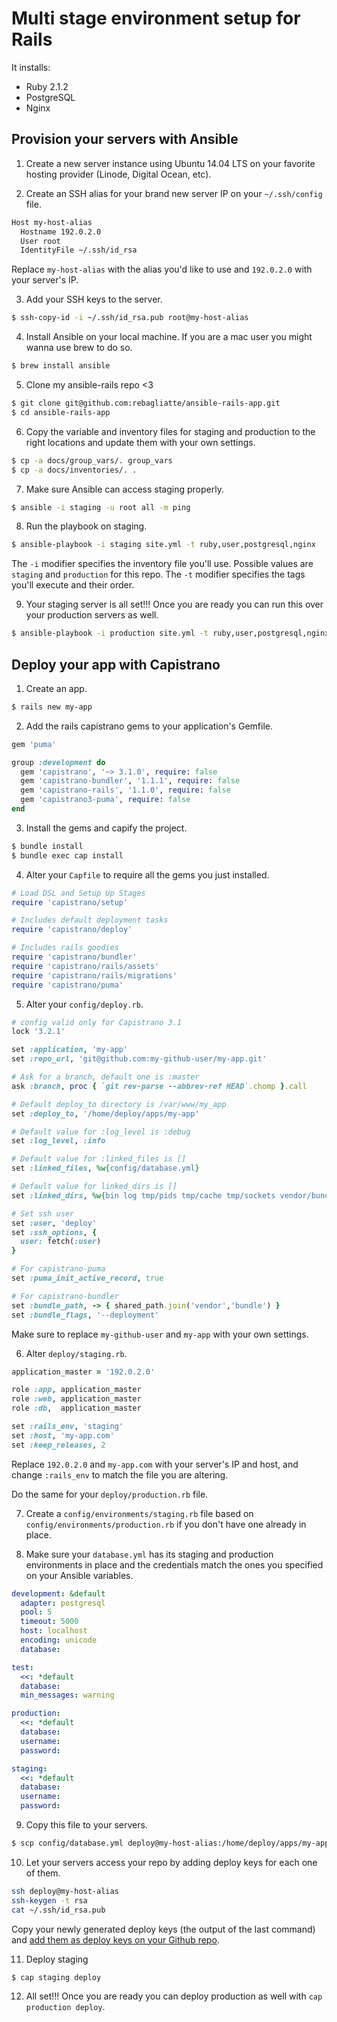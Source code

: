 # Multi stage environment setup for Rails

It installs:

* Ruby 2.1.2
* PostgreSQL
* Nginx

## Provision your servers with Ansible

1. Create a new server instance using Ubuntu 14.04 LTS on your favorite hosting provider (Linode, Digital Ocean, etc).

2. Create an SSH alias for your brand new server IP on your `~/.ssh/config` file.
  ```bash
  Host my-host-alias
    Hostname 192.0.2.0
    User root
    IdentityFile ~/.ssh/id_rsa
  ```
  Replace `my-host-alias` with the alias you'd like to use and `192.0.2.0` with your server's IP.

3. Add your SSH keys to the server.
  ```bash
  $ ssh-copy-id -i ~/.ssh/id_rsa.pub root@my-host-alias
  ```

4. Install Ansible on your local machine. If you are a mac user you might wanna use brew to do so.
  ```bash
  $ brew install ansible
  ```

5. Clone my ansible-rails repo <3
  ```bash
  $ git clone git@github.com:rebagliatte/ansible-rails-app.git
  $ cd ansible-rails-app
  ```

6. Copy the variable and inventory files for staging and production to the right locations and update them with your own settings.
  ```bash
  $ cp -a docs/group_vars/. group_vars
  $ cp -a docs/inventories/. .
  ```

7. Make sure Ansible can access staging properly.
  ```bash
  $ ansible -i staging -u root all -m ping
  ```

8. Run the playbook on staging.
  ```bash
  $ ansible-playbook -i staging site.yml -t ruby,user,postgresql,nginx
  ```
  The `-i` modifier specifies the inventory file you'll use. Possible values are `staging` and `production` for this repo.
  The `-t` modifier specifies the tags you'll execute and their order.

9. Your staging server is all set!!! Once you are ready you can run this over your production servers as well.
  ```bash
  $ ansible-playbook -i production site.yml -t ruby,user,postgresql,nginx
  ```

## Deploy your app with Capistrano

1. Create an app.
  ```bash
  $ rails new my-app
  ```

2. Add the rails capistrano gems to your application's Gemfile.
  ```ruby
  gem 'puma'

  group :development do
    gem 'capistrano', '~> 3.1.0', require: false
    gem 'capistrano-bundler', '1.1.1', require: false
    gem 'capistrano-rails', '1.1.0', require: false
    gem 'capistrano3-puma', require: false
  end
  ```

3. Install the gems and capify the project.
  ```bash
  $ bundle install
  $ bundle exec cap install
  ```

4. Alter your `Capfile` to require all the gems you just installed.
  ```ruby
  # Load DSL and Setup Up Stages
  require 'capistrano/setup'

  # Includes default deployment tasks
  require 'capistrano/deploy'

  # Includes rails goodies
  require 'capistrano/bundler'
  require 'capistrano/rails/assets'
  require 'capistrano/rails/migrations'
  require 'capistrano/puma'
  ```

5. Alter your `config/deploy.rb`.
  ```ruby
  # config valid only for Capistrano 3.1
  lock '3.2.1'

  set :application, 'my-app'
  set :repo_url, 'git@github.com:my-github-user/my-app.git'

  # Ask for a branch, default one is :master
  ask :branch, proc { `git rev-parse --abbrev-ref HEAD`.chomp }.call

  # Default deploy_to directory is /var/www/my_app
  set :deploy_to, '/home/deploy/apps/my-app'

  # Default value for :log_level is :debug
  set :log_level, :info

  # Default value for :linked_files is []
  set :linked_files, %w{config/database.yml}

  # Default value for linked_dirs is []
  set :linked_dirs, %w{bin log tmp/pids tmp/cache tmp/sockets vendor/bundle public/system}

  # Set ssh user
  set :user, 'deploy'
  set :ssh_options, {
    user: fetch(:user)
  }

  # For capistrano-puma
  set :puma_init_active_record, true

  # For capistrano-bundler
  set :bundle_path, -> { shared_path.join('vendor','bundle') }
  set :bundle_flags, '--deployment'
  ```
  Make sure to replace `my-github-user` and `my-app` with your own settings.

6. Alter `deploy/staging.rb`.
  ```ruby
  application_master = '192.0.2.0'

  role :app, application_master
  role :web, application_master
  role :db,  application_master

  set :rails_env, 'staging'
  set :host, 'my-app.com'
  set :keep_releases, 2
  ```
  Replace `192.0.2.0` and `my-app.com` with your server's IP and host, and change `:rails_env` to match the file you are altering.

  Do the same for your `deploy/production.rb` file.

7. Create a `config/environments/staging.rb` file based on `config/environments/production.rb` if you don't have one already in place.

8. Make sure your `database.yml` has its staging and production environments in place and the credentials match the ones you specified on your Ansible variables.
  ```yml
  development: &default
    adapter: postgresql
    pool: 5
    timeout: 5000
    host: localhost
    encoding: unicode
    database:

  test:
    <<: *default
    database:
    min_messages: warning

  production:
    <<: *default
    database:
    username:
    password:

  staging:
    <<: *default
    database:
    username:
    password:
  ```

9. Copy this file to your servers.
  ```bash
  $ scp config/database.yml deploy@my-host-alias:/home/deploy/apps/my-app/shared/config/database.yml
  ```

10. Let your servers access your repo by adding deploy keys for each one of them.
  ```bash
  ssh deploy@my-host-alias
  ssh-keygen -t rsa
  cat ~/.ssh/id_rsa.pub
  ```
  Copy your newly generated deploy keys (the output of the last command) and [add them as deploy keys on your Github repo](https://developer.github.com/guides/managing-deploy-keys/#setup-2).

11. Deploy staging
  ```bash
  $ cap staging deploy
  ```

12. All set!!! Once you are ready you can deploy production as well with `cap production deploy`.
